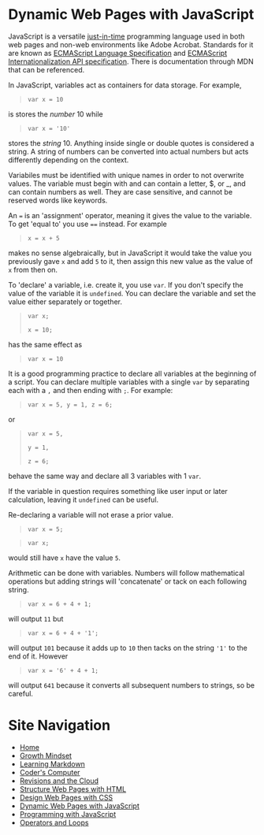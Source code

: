 # Dynamic Web Pages with JavaScript
JavaScript is a versatile [just-in-time](https://en.wikipedia.org/wiki/Just-in-time_compilation) programming language used in both web pages and non-web environments like Adobe Acrobat. Standards for it are known as [ECMAScript Language Specification](https://tc39.es/ecma262/) and [ECMAScript Internationalization API specification](https://tc39.es/ecma402/). There is documentation through MDN that can be referenced.

In JavaScript, variables act as containers for data storage. For example,

> `var x = 10`

is stores the *number* 10 while

> `var x = '10'`

stores the *string* 10. Anything inside single or double quotes is considered a string. A string of numbers can be converted into actual numbers but acts differently depending on the context.

Variabiles must be identified with unique names in order to not overwrite values. The variable must begin with and can contain a letter, $, or _, and can contain numbers as well. They are case sensitive, and cannot be reserved words like keywords.

An `=` is an 'assignment' operator, meaning it gives the value to the variable.  To get 'equal to' you use `==` instead. For example

> `x = x + 5`

makes no sense algebraically, but in JavaScript it would take the value you previously gave `x` and add `5` to it, then assign this new value as the value of `x` from then on.

To 'declare' a variable, i.e. create it, you use `var`. If you don't specify the value of the variable it is `undefined`. You can declare the variable and set the value either separately or together.

> `var x;`
> 
> `x = 10;`

has the same effect as 

> `var x = 10`

It is a good programming practice to declare all variables at the beginning of a script. You can declare multiple variables with a single `var` by separating each with a `,` and then ending with `;`. For example:

> `var x = 5, y = 1, z = 6;`

or 

> `var x = 5,`
> 
> `y = 1,`
> 
> `z = 6;`

behave the same way and declare all 3 variables with 1 `var`.

If the variable in question requires something like user input or later calculation, leaving it `undefined` can be useful.

Re-declaring a variable will not erase a prior value. 

> `var x = 5;`

> `var x;`

would still have `x` have the value `5`.

Arithmetic can be done with variables. Numbers will follow mathematical operations but adding strings will 'concatenate' or tack on each following string.

> `var x = 6 + 4 + 1;`

will output `11` but 

> `var x = 6 + 4 + '1';`

will output `101` because it adds up to `10` then tacks on the string `'1'` to the end of it. However

> `var x = '6' + 4 + 1;`

will output `641` because it converts all subsequent numbers to strings, so be careful.

# Site Navigation 
- [Home](README.md)
- [Growth Mindset](Growth_Mindset.md)
- [Learning Markdown](Learning_Markdown.md)
- [Coder's Computer](Coders_Computer.md)
- [Revisions and the Cloud](Revisions_and_the_Cloud.md)
- [Structure Web Pages with HTML](Structure_Web_Pages_with_HTML.md)
- [Design Web Pages with CSS](Design_Web_Pages_with_CSS.md)
- [Dynamic Web Pages with JavaScript](Dynamic_Web_Pages_with_JavaScript.md)
- [Programming with JavaScript](Programming_with_JavaScript.md)
- [Operators and Loops](Operators_and_Loops.md)
